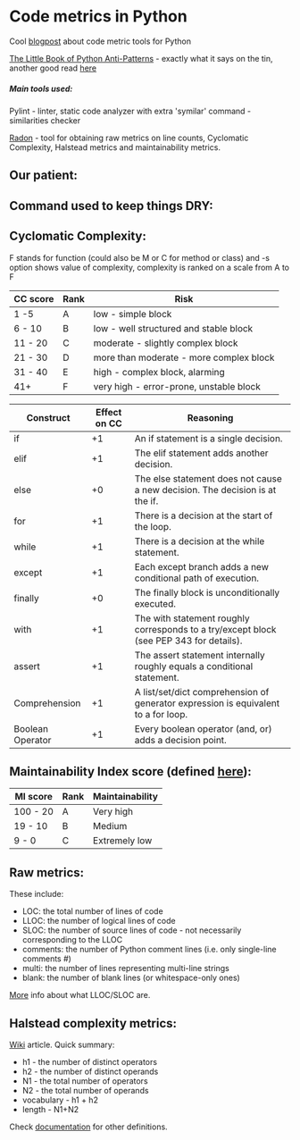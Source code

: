 # Code metrics in Python

Cool [blogpost](https://www.fullstackpython.com/code-metrics.html) about code metric tools for Python

[The Little Book of Python Anti-Patterns](https://docs.quantifiedcode.com/python-anti-patterns/) - exactly what it says on the tin, another good read [here](https://github.com/maxlinksuper/clean-code-python)

##### Main tools used:

Pylint - linter, static code analyzer with extra 'symilar' command - similarities checker

[Radon](https://radon.readthedocs.io/en/latest/index.html) - tool for obtaining raw metrics on line counts, Cyclomatic Complexity, Halstead metrics and maintainability metrics.

## Our patient:


## Command used to keep things DRY:



## Cyclomatic Complexity:
F stands for function (could also be M or C for method or class) and -s option shows value of complexity, complexity is ranked on a scale from A to F


| CC score | Rank | Risk |
|---------|-------|-----------------|
|1 -5 |	  A   | low - simple block       |
|6 - 10  |	  B   |	 	low - well structured and stable block          |
|11 - 20   |	  C   |	 	moderate - slightly complex block   |
| 21 - 30 | D | more than moderate - more complex block |
| 31 - 40 | E | high - complex block, alarming |
|41+ | F |  	very high - error-prone, unstable block |

Construct |	Effect on CC |	Reasoning
---------|--------------|----------------
if |	+1 	|An if statement is a single decision.
elif |	+1 	|The elif statement adds another decision.
else |	+0 	|The else statement does not cause a new decision. The decision is at the if.
for |	+1 |	There is a decision at the start of the loop.
while |	+1 | 	There is a decision at the while statement.
except |	+1 	| Each except branch adds a new conditional path of execution.
finally |	+0 |	The finally block is unconditionally executed.
with 	| +1 |	The with statement roughly corresponds to a try/except block (see PEP 343 for details).
assert |	+1 |	The assert statement internally roughly equals a conditional statement.
Comprehension |	+1 |	A list/set/dict comprehension of generator expression is equivalent to a for loop.
Boolean Operator |	+1 |	Every boolean operator (and, or) adds a decision point.



## Maintainability Index score (defined [here](https://radon.readthedocs.io/en/latest/intro.html#maintainability-index)):

| MI score | Rank | Maintainability |
|---------|-------|-----------------|
|100 - 20 |	  A   | Very high       |
|19 - 10  |	  B   |	Medium          |
|9 - 0    |	  C   |	Extremely low   |



## Raw metrics:
These include:  
+ LOC: the total number of lines of code
+ LLOC: the number of logical lines of code
+ SLOC: the number of source lines of code - not necessarily corresponding to the LLOC
+ comments: the number of Python comment lines (i.e. only single-line comments #)
+ multi: the number of lines representing multi-line strings
+ blank: the number of blank lines (or whitespace-only ones)

[More](https://en.wikipedia.org/wiki/Source_lines_of_code) info about what LLOC/SLOC are.



## Halstead complexity metrics:
[Wiki](https://en.wikipedia.org/wiki/Halstead_complexity_measures) article.
Quick summary:
+ h1 - the number of distinct operators
+ h2 - the number of distinct operands
+ N1 - the total number of operators
+ N2 - the total number of operands
+ vocabulary - h1 + h2
+ length - N1+N2

Check [documentation](https://radon.readthedocs.io/en/latest/intro.html#halstead-metrics) for other definitions.
